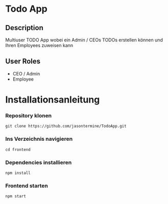 # Todo App

## Description
Multiuser TODO App wobei ein Admin / CEOs TODOs erstellen können und Ihren Employees zuweisen kann

## User Roles
- CEO / Admin  
- Employee

# Installationsanleitung 

### Repository klonen
```
git clone https://github.com/jasontermine/TodoApp.git
```

### Ins Verzeichnis navigieren
```
cd frontend
```

### Dependencies installieren
```
npm install
```

### Frontend starten
```
npm start
```
<!--

## Images

![This is an alt text.](/image/sample.webp "This is a sample image.")

## Links

You may be using [Markdown Live Preview](https://markdownlivepreview.com/).

## Blockquotes

> Markdown is a lightweight markup language with plain-text-formatting syntax, created in 2004 by John Gruber with Aaron Swartz.
>
>> Markdown is often used to format readme files, for writing messages in online discussion forums, and to create rich text using a plain text editor.

## Tables

| Left columns  | Right columns |
| ------------- |:-------------:|
| left foo      | right foo     |
| left bar      | right bar     |
| left baz      | right baz     |

## Blocks of code

```
let message = 'Hello world';
alert(message);
```

## Inline code

This web site is using `markedjs/marked`.
-->
